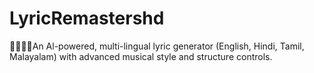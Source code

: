 # LyricRemastershd
✍🏻🫵🏻An Al-powered, multi-lingual lyric generator (English, Hindi, Tamil, Malayalam) with advanced musical style and structure controls.
